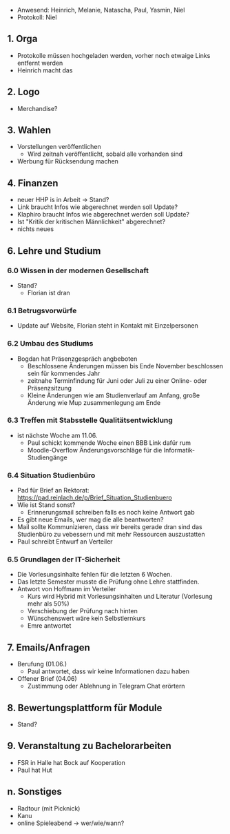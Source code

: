 ---
---

- Anwesend: Heinrich, Melanie, Natascha, Paul, Yasmin, Niel
- Protokoll: Niel

## 1. Orga

- Protokolle müssen hochgeladen werden, vorher noch etwaige Links entfernt werden
- Heinrich macht das

## 2. Logo

- Merchandise?

## 3. Wahlen

- Vorstellungen veröffentlichen
  - Wird zeitnah veröffentlicht, sobald alle vorhanden sind
- Werbung für Rücksendung machen

## 4. Finanzen

- neuer HHP is in Arbeit -> Stand?
- Link braucht Infos wie abgerechnet werden soll Update?
- Klaphiro braucht Infos wie abgerechnet werden soll Update?
- Ist "Kritik der kritischen Männlichkeit" abgerechnet?
- nichts neues

## 6. Lehre und Studium

### 6.0 Wissen in der modernen Gesellschaft

- Stand?
  - Florian ist dran

### 6.1 Betrugsvorwürfe

- Update auf Website, Florian steht in Kontakt mit Einzelpersonen

### 6.2 Umbau des Studiums

- Bogdan hat Präsenzgespräch angbeboten
  - Beschlossene Änderungen müssen bis Ende November beschlossen sein für kommendes Jahr
  - zeitnahe Terminfindung für Juni oder Juli zu einer Online- oder Präsenzsitzung
  - Kleine Änderungen wie am Studienverlauf am Anfang, große Änderung wie Mup zusammenlegung am Ende

### 6.3 Treffen mit Stabsstelle Qualitätsentwicklung

- ist nächste Woche am 11.06.
  - Paul schickt kommende Woche einen BBB Link dafür rum
  - Moodle-Overflow Änderungsvorschläge für die Informatik-Studiengänge

### 6.4 Situation Studienbüro

- Pad für Brief an Rektorat: https://pad.reinlach.de/p/Brief_Situation_Studienbuero
- Wie ist Stand sonst?
  - Erinnerungsmail schreiben falls es noch keine Antwort gab
- Es gibt neue Emails, wer mag die alle beantworten?
- Mail sollte Kommunizieren, dass wir bereits gerade dran sind das Studienbüro zu vebessern und mit mehr Ressourcen auszustatten
- Paul schreibt Entwurf an Verteiler

### 6.5 Grundlagen der IT-Sicherheit

- Die Vorlesungsinhalte fehlen für die letzten 6 Wochen.
- Das letzte Semester musste die Prüfung ohne Lehre stattfinden.
- Antwort von Hoffmann im Verteiler
  - Kurs wird Hybrid mit Vorlesungsinhalten und Literatur (Vorlesung mehr als 50%)
  - Verschiebung der Prüfung nach hinten
  - Wünschenswert wäre kein Selbstlernkurs
  - Emre antwortet

## 7. Emails/Anfragen

- Berufung (01.06.)
  - Paul antwortet, dass wir keine Informationen dazu haben
- Offener Brief (04.06)
  - Zustimmung oder Ablehnung in Telegram Chat erörtern

## 8. Bewertungsplattform für Module

- Stand?

## 9. Veranstaltung zu Bachelorarbeiten

- FSR in Halle hat Bock auf Kooperation
- Paul hat Hut

## n. Sonstiges

- Radtour (mit Picknick)
- Kanu
- online Spieleabend -> wer/wie/wann?
